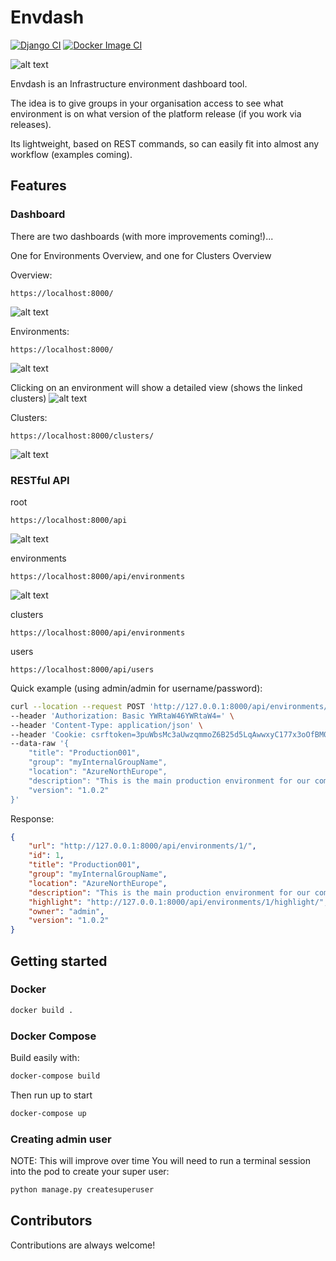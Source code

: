 # Envdash

[![Django CI](https://github.com/DanielMabbett/envdash/actions/workflows/django.yml/badge.svg)](https://github.com/DanielMabbett/envdash/actions/workflows/django.yml)
[![Docker Image CI](https://github.com/DanielMabbett/envdash/actions/workflows/docker-image.yml/badge.svg)](https://github.com/DanielMabbett/envdash/actions/workflows/docker-image.yml)

![alt text](img/banner.png)

Envdash is an Infrastructure environment dashboard tool. 

The idea is to give groups in your organisation access to see what environment is on what version of the platform release (if you work via releases).

Its lightweight, based on REST commands, so can easily fit into almost any workflow (examples coming).

## Features 

### Dashboard

There are two dashboards (with more improvements coming!)...

One for Environments Overview, and one for Clusters Overview

Overview:
```
https://localhost:8000/
```
![alt text](img/overview.png)

Environments:
```
https://localhost:8000/
```
![alt text](img/environments.png)

Clicking on an environment will show a detailed view (shows the linked clusters)
![alt text](img/environment-detail.png)

Clusters:
```
https://localhost:8000/clusters/
```
![alt text](img/clusters.png)

### RESTful API 

root
```
https://localhost:8000/api
```
![alt text](img/api-root.png)

environments
```
https://localhost:8000/api/environments
```
![alt text](img/api-environments.png)

clusters
```
https://localhost:8000/api/environments
```

users
```
https://localhost:8000/api/users
```

Quick example (using admin/admin for username/password): 
```bash
curl --location --request POST 'http://127.0.0.1:8000/api/environments/' \
--header 'Authorization: Basic YWRtaW46YWRtaW4=' \
--header 'Content-Type: application/json' \
--header 'Cookie: csrftoken=3puWbsMc3aUwzqmmoZ6B25d5LqAwwxyC177x3oOfBM0LHwyFcjij7AAIAaU3vDR3' \
--data-raw '{
    "title": "Production001",
    "group": "myInternalGroupName",
    "location": "AzureNorthEurope",
    "description": "This is the main production environment for our company",
    "version": "1.0.2"
}'
```

Response:
```json
{
    "url": "http://127.0.0.1:8000/api/environments/1/",
    "id": 1,
    "title": "Production001",
    "group": "myInternalGroupName",
    "location": "AzureNorthEurope",
    "description": "This is the main production environment for our company",
    "highlight": "http://127.0.0.1:8000/api/environments/1/highlight/",
    "owner": "admin",
    "version": "1.0.2"
}
```

## Getting started 

### Docker

```sh
docker build . 
```

### Docker Compose 

Build easily with:
```sh
docker-compose build
```

Then run up to start
```sh
docker-compose up
```

### Creating admin user

NOTE: This will improve over time
You will need to run a terminal session into the pod to create your super user:

```bash
python manage.py createsuperuser
```

## Contributors

Contributions are always welcome!
